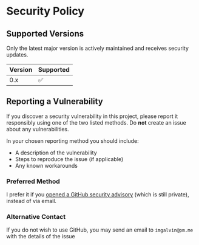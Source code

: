 # Security Policy

## Supported Versions

Only the latest major version is actively maintained and receives security updates.

| Version | Supported |
| ------- | --------- |
| 0.x     | ✅        |

<!-- For future reference -->
<!-- | 0.x     | ❌        | -->

## Reporting a Vulnerability

If you discover a security vulnerability in this project, please report it responsibly using one of the two listed methods. Do **not** create an issue about any vulnerabilities.

In your chosen reporting method you should include:

- A description of the vulnerability
- Steps to reproduce the issue (if applicable)
- Any known workarounds

### Preferred Method

I prefer it if you [opened a GitHub security advisory](https://github.com/galvinpython/managedenv/security/advisories/new) (which is still private), instead of via email.

### Alternative Contact

If you do not wish to use GitHub, you may send an email to `imgalvin@pm.me` with the details of the issue
